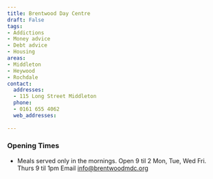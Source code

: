 ```yaml
---
title: Brentwood Day Centre
draft: False
tags:
- Addictions
- Money advice
- Debt advice
- Housing
areas:
- Middleton
- Heywood
- Rochdale
contact:
  addresses:
  - 115 Long Street Middleton
  phone:
  - 0161 655 4062
  web_addresses:
  
---
```


### Opening Times
* Meals served only in the mornings.
Open 9 til 2 Mon, Tue, Wed Fri.   
Thurs  9 til 1pm
Email   info@brentwoodmdc.org


